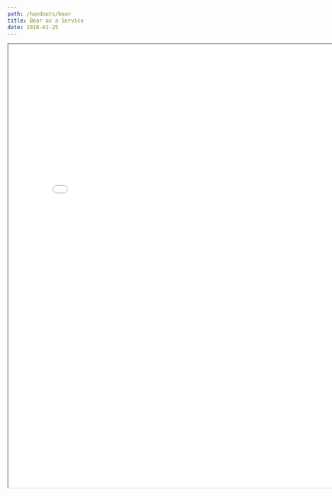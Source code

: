 ```yaml
---
path: /handouts/bear
title: Bear as a Service
date: 2018-01-25
---
```


<iframe src="/files/activities/day-1.pdf" width="800" height="1000"/>
